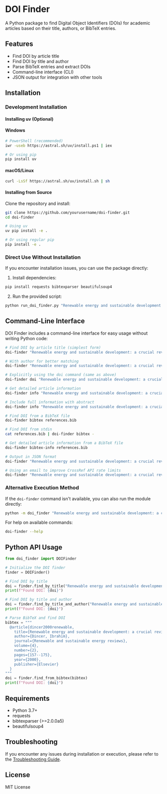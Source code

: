 # DOI Finder

A Python package to find Digital Object Identifiers (DOIs) for academic articles based on their title, authors, or BibTeX entries.

## Features

- Find DOI by article title
- Find DOI by title and author
- Parse BibTeX entries and extract DOIs
- Command-line interface (CLI)
- JSON output for integration with other tools

## Installation

### Development Installation

#### Installing uv (Optional)

#### Windows
```bash
# PowerShell (recommended)
iwr -useb https://astral.sh/uv/install.ps1 | iex

# Or using pip
pip install uv
```

#### macOS/Linux
```bash
curl -LsSf https://astral.sh/uv/install.sh | sh
```

#### Installing from Source

Clone the repository and install:

```bash
git clone https://github.com/yourusername/doi-finder.git
cd doi-finder

# Using uv
uv pip install -e .

# Or using regular pip
pip install -e .
```

### Direct Use Without Installation

If you encounter installation issues, you can use the package directly:

1. Install dependencies:
```bash
pip install requests bibtexparser beautifulsoup4
```

2. Run the provided script:
```bash
python run_doi_finder.py "Renewable energy and sustainable development: a crucial review"
```

## Command-Line Interface

DOI Finder includes a command-line interface for easy usage without writing Python code:

```bash
# Find DOI by article title (simplest form)
doi-finder "Renewable energy and sustainable development: a crucial review"

# With author for better matching
doi-finder "Renewable energy and sustainable development: a crucial review" --author "Dincer, Ibrahim"

# Explicitly using the doi command (same as above)
doi-finder doi "Renewable energy and sustainable development: a crucial review"

# Get detailed article information
doi-finder info "Renewable energy and sustainable development: a crucial review"

# Include full information with abstract
doi-finder info "Renewable energy and sustainable development: a crucial review" --full

# Find DOI from a BibTeX file
doi-finder bibtex references.bib

# Find DOI from stdin
cat references.bib | doi-finder bibtex -

# Get detailed article information from a BibTeX file
doi-finder bibtex-info references.bib

# Output in JSON format
doi-finder "Renewable energy and sustainable development: a crucial review" --json

# Using an email to improve CrossRef API rate limits
doi-finder "Renewable energy and sustainable development: a crucial review" --email "your.email@example.com"
```

### Alternative Execution Method

If the `doi-finder` command isn't available, you can also run the module directly:

```bash
python -m doi_finder "Renewable energy and sustainable development: a crucial review"
```

For help on available commands:
```bash
doi-finder --help
```

## Python API Usage

```python
from doi_finder import DOIFinder

# Initialize the DOI finder
finder = DOIFinder()

# Find DOI by title
doi = finder.find_by_title("Renewable energy and sustainable development: a crucial review")
print(f"Found DOI: {doi}")

# Find DOI by title and author
doi = finder.find_by_title_and_author("Renewable energy and sustainable development: a crucial review", "Dincer, Ibrahim")
print(f"Found DOI: {doi}")

# Parse BibTeX and find DOI
bibtex = """
  @article{dincer2000renewable,
    title={Renewable energy and sustainable development: a crucial review},
    author={Dincer, Ibrahim},
    journal={Renewable and sustainable energy reviews},
    volume={4},
    number={2},
    pages={157--175},
    year={2000},
    publisher={Elsevier}
  }
"""
doi = finder.find_from_bibtex(bibtex)
print(f"Found DOI: {doi}")
```

## Requirements

- Python 3.7+
- requests
- bibtexparser (>=2.0.0a5)
- beautifulsoup4

## Troubleshooting

If you encounter any issues during installation or execution, please refer to the [Troubleshooting Guide](TROUBLESHOOTING.md).

## License

MIT License 
